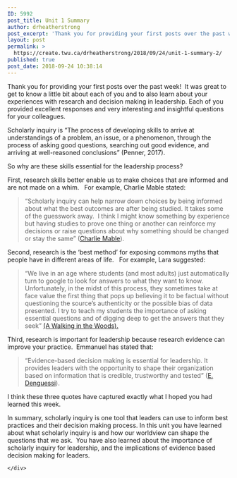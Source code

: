 ```yaml
---
ID: 5992
post_title: Unit 1 Summary
author: drheatherstrong
post_excerpt: 'Thank you for providing your first posts over the past week!&nbsp; It was great to get to know a little bit about each of you and to also learn about your experiences with research and decision making in leadership.&nbsp;Each of you provided excellent responses and very interesting and insightful questions for your colleagues. Scholarly inquiry [&hellip;]'
layout: post
permalink: >
  https://create.twu.ca/drheatherstrong/2018/09/24/unit-1-summary-2/
published: true
post_date: 2018-09-24 10:38:14
---
```

Thank you for providing your first posts over the past week!  It was great to get to know a little bit about each of you and to also learn about your experiences with research and decision making in leadership. Each of you provided excellent responses and very interesting and insightful questions for your colleagues.

Scholarly inquiry is “The process of developing skills to arrive at understandings of a problem, an issue, or a phenomenon, through the process of asking good questions, searching out good evidence, and arriving at well-reasoned conclusions” (Penner, 2017).

So why are these skills essential for the leadership process?

First, research skills better enable us to make choices that are informed and are not made on a whim.   For example, Charlie Mable stated:

<blockquote>&#8220;Scholarly inquiry can help narrow down choices by being informed about what the best outcomes are after being studied. It takes some of the guesswork away.  I think I might know something by experience but having studies to prove one thing or another can reinforce my decisions or raise questions about why something should be changed or stay the same&#8221; (<a href="https://create.twu.ca/charliemable/2018/09/21/introduction-to-scholarly-inquiry/">Charlie Mable</a>).</p></blockquote>

Second, research is the ‘best method’ for exposing commons myths that people have in different areas of life.   For example, Lara suggested:
<blockquote>&#8220;We live in an age where students (and most adults) just automatically turn to google to look for answers to what they want to know. Unfortunately, in the midst of this process, they sometimes take at face value the first thing that pops up believing it to be factual without questioning the source’s authenticity or the possible bias of data presented. I try to teach my students the importance of asking essential questions and of digging deep to get the answers that they seek&#8221; <a href="https://create.twu.ca/awalkinthewoods/scholarly-inquiry-introduction-unit-1/">(A Walking in the Woods).</a>

</blockquote>

Third, research is important for leadership because research evidence can improve your practice.  Emmanuel has stated that:
<blockquote>&#8220;Evidence-based decision making is essential for leadership. It provides leaders with the opportunity to shape their organization based on information that is credible, trustworthy and tested&#8221; (<a href="https://create.twu.ca/edenguessi/2018/09/19/unit-one-blog/">E. Denguessi</a>).

</blockquote>

I think these three quotes have captured exactly what I hoped you had learned this week.

In summary, scholarly inquiry is one tool that leaders can use to inform best practices and their decision making process. In this unit you have learned about what scholarly inquiry is and how our worldview can shape the questions that we ask.  You have also learned about the importance of scholarly inquiry for leadership, and the implications of evidence based decision making for leaders.

<div id="themify_builder_content-266" data-postid="266" class="themify_builder_content themify_builder_content-266 themify_builder">

    </div>

<!-- /themify_builder_content -->